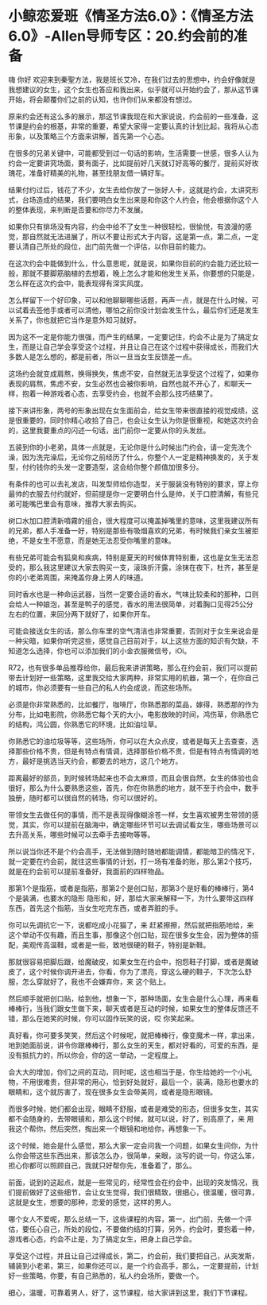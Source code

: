 # 小鲸恋爱班《情圣方法6.0》：《情圣方法6.0》-Allen导师专区：20.约会前的准备

嗨 你好 欢迎来到秦聖方法，我是班长艾冷，在我们过去的思想中，约会好像就是我想建议的女生，这个女生也答应和我出来，似乎就可以开始约会了，那从这节课开始，将会颠覆你们之前的认知，也许你们从来都没有想过。

原来约会还有这么多的展示，那这节课我现在和大家说说，约会前的一些准备，这节课是约会的根基，非常的重要，希望大家得一定要认真的计划比起，我将从心态形象，以及策略三个方面来讲解，首先第一个心态。

在很多的兄弟关键中，可能都受到过一句话的影响，生活需要一世感，很多人认为约会一定要讲究场面，要有面子，比如提前好几天就订好高等的餐厅，提前买好玫瑰花，准备好精美的礼物，甚至找朋友借一辆好车。

结果付约过后，钱花了不少，女生去给你放了一张好人卡，这就是约会，太讲究形式，台场造成的结果，我们要明白女生出来是和你这个人约会，他会根据你这个人的整体表现，来判断是否要和你尽力不发展。

如果你只有排场没有内容，约会中给不了女生一种很轻松，很愉悦，有浪漫的感觉，那自然就无法进展了，所以不要让形式大于内容，这是第一点，第二点，一定要认清自己所处的段位，出门前先做一个评估，以你目前的能力。

在这次约会中能做到什么，什么意思呢，就是说，如果你目前的约会能力还比较一般，那就不要脚筋脑植的去想着，晚上怎么才能和他发生关系，你要想的只能是，怎么样在这次约会中，能表现得有深实风度。

怎么样留下一个好印象，可以和他聊聊哪些话题，再声一点，就是在什么时候，可以试着去签他手或者可以清他，哪怕之前你没计划会发生什么，最后你们还是发生关系了，你也就把它当作是意外知习就好。

因为这不一定是你能力很强，而产生的结果，一定要记住，约会不止是为了搞定女生，而是让自己学会享受这个过程，并且让自己在这个过程中获得成长，而我们大多数人是怎么想的，都是前者，所以一旦当女生反馈差一点。

这场约会就变成肩熬，换得换失，焦虑不安，自然就无法享受这个过程了，如果你表现的肩熬，焦虑不安，女生必然也会被你影响，自然也就不开心了，和聊天一样，抱着一种游戏者心态，去享受约会，也就不会那么技巧结果了。

接下来讲形象，两号的形象出现在女生面前会，给女生带来很直接的视觉成绩，这是很重要的，同时你精心收拾了自己，也会让女生认为你是很重视，和她这次约会的，这里我要重点的闪述一句话，出门前你一定要从你的头发丝。

五装到你的小老弟，具体一点就是，无论你是什么时候出门约会，请一定先洗个澡，因为洗完澡后，无论你之前经历了什么，你整个人一定是精神换发的，关于发型，付约钱你的头发一定要造型，这会给你整个颜值加很多分。

有条件的也可以去礼发店，叫发型师给你造型，关于服装没有特别的要求，穿上你最帅的衣服去付约就好，但前提是你一定要明白什么是帅，关于口腔清解，有些兄弟可能嘴巴里会有意味，推荐大家去购买。

树口水加口腔清新噴霧的组合，很大程度可以掩盖掉嘴里的意味，这里我建议所有的兄弟，都人手准备一好，特别是那些有吸烟喜欢的兄弟，有时候我们亲女生被拒绝，不是女生不愿意，而是她无法忍受你嘴里的意味。

有些兄弟可能会有狐臭和疾病，特别是夏天的时候体育特别重，这也是女生无法忍受的，那么我这里建议大家去购买一支，滚珠折汗露，涂抹在夜下，杜齐，甚至是你的小老弟周围，来掩盖你身上男人的味道。

同时香水也是一种命运武器，当然一定要合适的香水，气味比较柔和的那种，口则会给人一种娘泡，甚至是鸭子的感觉，香水的用法很简单，对着胸口见得25公分左右的位置，来回分两下就好了，如果你开车。

可能会接送女生的话，那么你车里的空气清洁也非常重要，否则对于女生来说会是一种尖暗，如果你听完这些，感觉自己目前对于，以上这些方面的知识有欠缺，不知道怎么选择，你也可以添加我们的小金衣服微信号，iOi。

R72，也有很多单品推荐给你，最后我来讲讲策略，那么在约会前，我们可以提前带去计划好一些策略，这里我交给大家两种，非常实用的机器，第一个，在你自己的城市，你必须要有一些自己的私人约会成说，而这些场所。

必须是你非常熟悉的，比如餐厅，咖啡厅，你熟悉那的菜品，嫁得，熟悉那的作为分布，比如电影院，你熟悉它每个天的大小，电影放映的时间，鸿伤草，你熟悉它的结构，鸿公圆，你熟悉它的环境，比如油垃草。

你熟悉它的油垃圾等等，这些场所，你可以在大众点皮，或者是每天上去查查，选择那些价格不贵，但是有特点有情调，选择那些价格不贵，但是有特点有情调的地方，最好是挑选当天约会，都要去的地方，这几个地方。

距离最好的部员，到时候转场起来也不会太麻烦，而且会很自然，女生的体验也会很好，那么为什么要熟悉这些，首先，你在你熟悉的地方，就不至于约会中，数手独册，随时都可以很自然的转场，你可以很好的。

带领女生去做任何的事情，而不是表现得像糊涂苍一样，女生喜欢被男生带领的感觉，其实，你可以提前在脑海中，确定哪些环节可以去调试看女生，哪些场景可以去升高关系，哪些时候可以去牵手去接吻等等。

所以说当你还不是个约会高手，无法做到随时随地都能调情，都能暗卫的情况下，就一定要在约会前，就往这些事情的计划，打一场有准备的账，那么第2个技巧，就是在约会前可以提前准备好，我面前的四样物品。

那第1个是指筋，或者是指筋，那第2个是创口贴，那第3个是好看的棒棒行，第4个是装满，也要水的隐形 隐形和，好，那给大家来解释一下，为什么要带这四样东西，首先这个指筋，当女生吃完东西，或者弄脏的手。

你可以先调抗它一下，说都吃成小花猫了，来 赶紧擦擦，然后就把指筋地给，来这个举动不仅有趣，而且生事，那像这个创口贴，现在很多女生会，因为整体的搭配，美观传高温鞋，或者是一些，致地很硬的鞋子，特别是新鞋。

那就很容易把脚后跟，给魔破皮，如果女生在约会中，抱怨鞋子打脚，或者是魔破皮了，这个时候你调开进去，你看，你为了漂亮，穿这么硬的鞋子，下次怎么舒服，怎么穿就好了，我也不会嫌弃你，来 这个贴上。

然后顺手就把创口贴，给到他，想象一下，那种场面，女生会是什么心理，再来看棒棒行，当我们跟女生做下来，聊天或者是互动的时候，如果女生的整体反馈还不错，那么在她笑的时候，你可以固作玩笑的说，哎 你笑起来。

真好看，你可要多笑笑，然后这个时候呢，就把棒棒行，像变魔术一样，拿出来，地到她面前说，讲令你跟棒棒行，那么女生的天生，都对好看的，可爱的东西，是没有抵抗力的，所以你会，你的这一举动，一定程度上。

会大大的增加，你们之间的互动，同时呢，这也相当于是，你生给她的一个小礼物，不用很难贵，但非常的用心，恰到好处就好，最后一个，装满，隐形也要水的眼睛和，这个就厉害了，现在很多女生会带美同，或者是隐形眼镜。

而很多时候，她们都会出现，眼睛不舒服，或者是难受的形态，但很多女生，其实都不会随身的，去带眼镜和，那么这个时候，就可以说，好了，别高原了，来 用我这个帮你，然后突然，掏出来一个眼镜和地给你，再想象一下。

这个时候，她会是什么感觉，那么大家一定会问我一个问题，如果女生问你，为什么你会带这些东西出来，那该怎么办，很简单，亲眼，淡写的说一句，你这么笨，担心你都可以照顾自己，我就只好帮你先，准备着了，那么。

前面，说到的这起点，就是一些常见的，经常性会在约会中，出现的突发情况，我们提前做好了这些细节，会让女生觉得，我们很精致，很细心，很温暖，很可靠，这就是女生，想要的那种，恋爱的感觉，这样的男人。

哪个女人不爱呢，那么总结一下，这些课程的内容，第一，出门前，先做一个评估，要任心自己，所处的段位，不要做约结的打算，另外，约会时，要抱着一种，游戏者心态，约会不止是，为了搞定女生，把身上自己学会。

享受这个过程，并且让自己过得成长，第二，约会前，我们要把自己，从突发斯，辅装到小老弟，第三，如果你还可以，是一个约会高手，那么，一定要提前，计划好一些策略，你要，有自己熟悉的，私人约会场所，要做一个。

细心，温暖，可靠着男人，好了，这节课程，给大家讲到这里，我们下节课程。